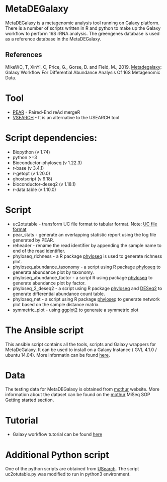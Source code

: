 # MetaDEGalaxy
MetaDEGalaxy is a metagenomic analysis tool running on Galaxy platform. There is a number of scripts written in R and python to make up the Galaxy workflow to perform 16S rRNA analysis. The greengenes database is used as a reference database in the MetaDEGalaxy.


## References
MikeWC, T, XinYi, C, Price, G., Gorse, D. and Field, M., 2019. [Metadegalaxy](https://f1000research.com/articles/8-726): Galaxy Workflow For Differential Abundance Analysis Of 16S Metagenomic Data.

# Tool
* [PEAR](https://cme.h-its.org/exelixis/web/software/pear/) - Paired-End reAd mergeR
* [VSEARCH](https://github.com/torognes/vsearch) - It is an alternative to the USEARCH tool

# Script dependencies:
* Biopython (v 1.74)
* python >=3
* Bioconductor-phyloseq (v 1.22.3)
* r-base (v 3.4.1)
* r-getopt (v 1.20.0)
* ghostscript (v 9.18)
* bioconductor-deseq2 (v 1.18.1)
* r-data.table (v 1.10.0)


# Script
* uc2otutable	- transform UC file format to tabular format. Note: [UC file format](https://www.drive5.com/usearch/manual/opt_uc.html)
* pear_stats	- generate an overlapping statistic report using the log file generated by PEAR.
* reheader		- rename the read identifier by appending the sample name to end of the read identifier.
* phyloseq_richness - a R package [phyloseq](https://joey711.github.io/phyloseq/) is used to generate richness plot.
* phyloseq_abundance_taxonomy - a script using R package [phyloseq](https://joey711.github.io/phyloseq/) to generata abundance plot by taxonomy.
* phyloseq_abundance_factor   - a script R using package [phyloseq](https://joey711.github.io/phyloseq/) to generate abundance plot by factor.
* phyloseq_2_deseq2   - a script using R package [phyloseq](https://joey711.github.io/phyloseq/) and [DESeq2](https://bioconductor.org/packages/release/bioc/html/DESeq2.html) to generate differential abundance count table.
* phyloseq_net  - a script using R package [phyloseq](https://joey711.github.io/phyloseq/) to generate network plot based on the sample distance matrix.
* symmetric_plot - using [ggplot2](https://cran.r-project.org/web/packages/ggplot2/index.html) to generate a symmetric plot 


# The Ansible script
This ansible script contains all the tools, scripts and Galaxy wrappers for MetaDeGalaxy. It can be used to install on a Galaxy Instance ( GVL 4.1.0 / ubuntu 14.04). More informatin can be found [here](https://github.com/QFAB-Bioinformatics/jcu.microgvl.ansible.playbook).

# Data
The testing data for MetaDEGalaxy is obtained from [mothur](https://mothur.s3.us-east-2.amazonaws.com/wiki/miseqsopdata.zip) website. More information about the dataset can be found on the [mothur](https://mothur.org/wiki/miseq_sop/) MiSeq SOP Getting started section.

# Tutorial
* Galaxy workflow tutorial can be found [here](https://github.com/QFAB-Bioinformatics/jcu.microgvl.ansible.playbook/tree/master/tutorial)

# Additional Python script
One of the python scripts are obtained from [USearch](https://www.drive5.com/python/). The script uc2otutable.py was modified to run in python3 environment.


